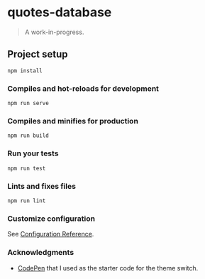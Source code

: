 # quotes-database

> A work-in-progress.

## Project setup
```
npm install
```

### Compiles and hot-reloads for development
```
npm run serve
```

### Compiles and minifies for production
```
npm run build
```

### Run your tests
```
npm run test
```

### Lints and fixes files
```
npm run lint
```

### Customize configuration
See [Configuration Reference](https://cli.vuejs.org/config/).

### Acknowledgments
- [CodePen](https://codepen.io/aaroniker/pen/XxPNqY) that I used as the starter code for the theme switch.

